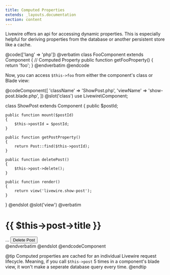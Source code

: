 ```yaml
---
title: Computed Properties
extends: _layouts.documentation
section: content
---
```


Livewire offers an api for accessing dynamic properties. This is especially helpful for deriving properties from the database or another persistent store like a cache.

@code(['lang' => 'php'])
@verbatim
class FooComponent extends Component
{
    // Computed Property
    public function getFooProperty()
    {
        return 'foo';
    }
@endverbatim
@endcode

Now, you can access `$this->foo` from either the component's class or Blade view:

@codeComponent([
    'className' => 'ShowPost.php',
    'viewName' => 'show-post.blade.php',
])
@slot('class')
use Livewire\Component;

class ShowPost extends Component
{
    public $postId;

    public function mount($postId)
    {
        $this->postId = $postId;
    }

    public function getPostProperty()
    {
        return Post::find($this->postId);
    }

    public function deletePost()
    {
        $this->post->delete();
    }

    public function render()
    {
        return view('livewire.show-post');
    }
}
@endslot
@slot('view')
@verbatim
<div>
    <h1>{{ $this->post->title }}</h1>
    ...
    <button wire:click="deletePost">Delete Post</button>
</div>
@endverbatim
@endslot
@endcodeComponent

@tip
Computed properties are cached for an individual Livewire request lifecycle. Meaning, if you call `$this->post` 5 times in a component's blade view, it won't make a seperate database query every time.
@endtip

